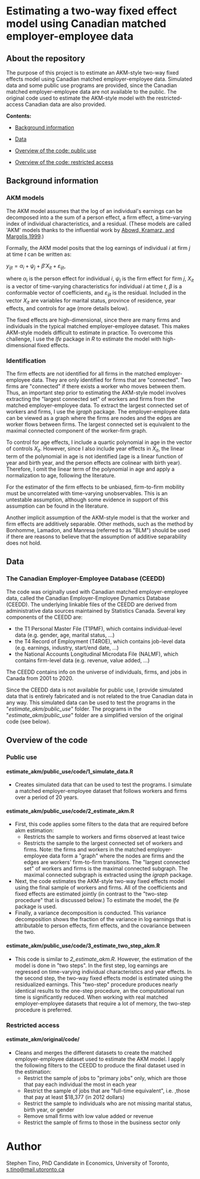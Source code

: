 # Estimating a two-way fixed effect model using Canadian matched employer-employee data

## About the repository

The purpose of this project is to estimate an AKM-style two-way fixed effects model using Canadian matched employer-employee data. Simulated data and some public use programs are provided, since the Canadian matched employer-employee data are not available to the public. The original code used to estimate the AKM-style model with the restricted-access Canadian data are also provided. 

**Contents:**

- [Background information](#Background-information)

- [Data](#Data)

- [Overview of the code: public use](#Overview-of-the-code)

- [Overview of the code: restricted access](#Overview-of-the-code)

## Background information

### AKM models

The AKM model assumes that the log of an individual's earnings can be decomposed into a the sum of a person effect, a firm effect, a time-varying index of individual characteristics, and a residual. (These models are called 'AKM' models thanks to the influential work by [Abowd, Kramarz, and Margolis 1999](https://doi.org/10.1111/1468-0262.00020).) 

Formally, the AKM model posits that the log earnings of individual $i$ at firm $j$ at time $t$ can be written as:

$y_{ijt} = \alpha_i + \psi_j + \beta'X_{it} + \varepsilon_{ijt},$

where $\alpha_i$ is the person effect for individual $i$, $\psi_j$ is the firm effect for firm $j$, $X_{it}$ is a vector of time-varying characteristics for individual $i$ at time $t,$ $\beta$ is a conformable vector of coefficients, and $\varepsilon_{ijt}$ is the residual. Included in the vector $X_{it}$ are variables for marital status, province of residence, year effects, and controls for age (more details below).

The fixed effects are high-dimensional, since there are many firms and individuals in the typical matched employer-employee dataset. This makes AKM-style models difficult to estimate in practice. To overcome this challenge, I use the *lfe* package in *R* to estimate the model with high-dimensional fixed effects. 

### Identification

The firm effects are not identified for all firms in the matched employer-employee data. They are only identified for firms that are "connected". Two firms are "connected" if there exists a worker who moves between them. Thus, an important step prior to estimating the AKM-style model involves extracting the "largest connected set" of workers and firms from the matched employer-employee data. To extract the largest connected set of workers and firms, I use the *igraph* package. The employer-employee data can be viewed as a graph where the firms are nodes and the edges are worker flows between firms. The largest connected set is equivalent to the maximal connected component of the worker-firm graph.

To control for age effects, I include a quartic polynomial in age in the vector of controls $X_{it}$. However, since I also include year effects in $X_{it}$, the linear term of the polynomial in age is not identified (age is a linear function of year and birth year, and the person effects are colinear with birth year). Therefore, I omit the linear term of the polynomial in age and apply a normalization to age, following the literature.  

For the estimator of the firm effects to be unbiased, firm-to-firm mobility must be uncorrelated with time-varying unobservables. This is an untestable assumption, although some evidence in support of this assumption can be found in the literature.

Another implicit assumption of the AKM-style model is that the worker and firm effects are additively separable. Other methods, such as the method by Bonhomme, Lamadon, and Manresa (referred to as "BLM") should be used if there are reasons to believe that the assumption of additive separability does not hold.

## Data

### The Canadian Employer-Employee Database (CEEDD)

The code was originally used with Canadian matched employer-employee data, called the Canadian Employer-Employee Dynamics Database (CEEDD). The underlying linkable files of the CEEDD are derived from administrative data sources maintained by Statistics Canada. Several key components of the CEEDD are:
- the T1 Personal Master File (T1PMF), which contains individual-level data (e.g. gender, age, marital status, ...) 
- the T4 Record of Employment (T4ROE), which contains job-level data (e.g. earnings, industry, start/end date, ...)
- the National Accounts Longitudinal Microdata File (NALMF), which contains firm-level data (e.g. revenue, value added, ...)

The CEEDD contains info on the universe of individuals, firms, and jobs in Canada from 2001 to 2020.

Since the CEEDD data is not available for public use, I provide simulated data that is entirely fabricated and is not related to the true Canadian data in any way. This simulated data can be used to test the programs in the "*estimate_akm/public_use*" folder. The programs in the "*estimate_akm/public_use*" folder are a simplified version of the original code (see below).

## Overview of the code

### Public use

#### estimate_akm/public_use/code/1_simulate_data.R
 - Creates simulated data that can be used to test the programs. I simulate a matched employer-employee dataset that follows workers and firms over a period of 20 years. 



#### estimate_akm/public_use/code/2_estimate_akm.R
- First, this code applies some filters to the data that are required before akm estimation:
    - Restricts the sample to workers and firms observed at least twice
    - Restricts the sample to the largest connected set of workers and firms. Note: the firms and workers in the matched employer-employee data form a "graph" where the nodes are firms and the edges are workers' firm-to-firm transitions. The "largest connected set" of workers and firms is the maximal connected subgraph. The maximal connected subgraph is extracted using the *igraph* package.  
- Next, the code estimates the AKM-style two-way fixed effects model using the final sample of workers and firms. All of the coefficients and fixed effects are estimated jointly (in contrast to the "two-step procedure" that is discussed below.) To estimate the model, the *lfe* package is used.
- Finally, a variance decomposition is conducted. This variance decomposition shows the fraction of the variance in log earnings that is attributable to person effects, firm effects, and the covariance between the two. 

#### estimate_akm/public_use/code/3_estimate_two_step_akm.R 
- This code is similar to *2_estimate_akm.R*. However, the estimation of the model is done in "two steps". In the first step, log earnings are regressed on time-varying individual characteristics and year effects. In the second step, the two-way fixed effects model is estimated using the residualized earnings. This "two-step" procedure produces nearly identical results to the one-step procedure, an the computational run time is significantly reduced. When working with real matched employer-employee datasets that require a lot of memory, the two-step procedure is preferred.   

### Restricted access

#### estimate_akm/original/code/ 
- Cleans and merges the different datasets to create the matched employer-employee dataset used to estimate the AKM model. I apply the following filters to the CEEDD to produce the final dataset used in the estimation:
    - Restrict the sample of jobs to "primary jobs" only, which are those that pay each individual the most in each year
    - Restrict the sample of jobs that are "full-time equivalent", i.e. ,those that pay at least $18,377 (in 2012 dollars)
    - Restrict the sample to individuals who are not missing marital status, birth year, or gender
    - Remove small firms with low value added or revenue
    - Restrict the sample of firms to those in the business sector only

# Author
Stephen Tino, PhD Candidate in Economics, University of Toronto, s.tino@mail.utoronto.ca
